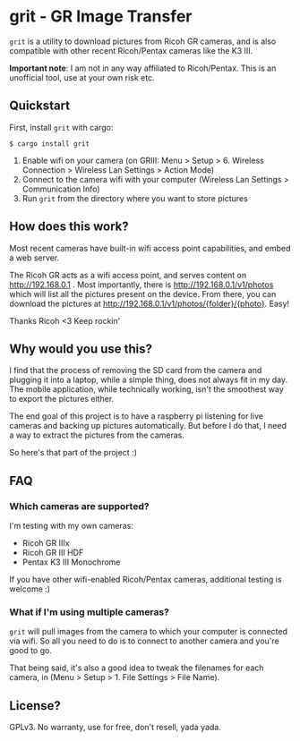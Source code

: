 # grit - GR Image Transfer

`grit` is a utility to download pictures from Ricoh GR cameras, and is also compatible with other recent Ricoh/Pentax cameras like the K3 III.

**Important note**: I am not in any way affiliated to Ricoh/Pentax. This is an unofficial tool, use at your own risk etc.

## Quickstart

First, install `grit` with cargo:

```
$ cargo install grit
```

1. Enable wifi on your camera (on GRIII: Menu > Setup > 6. Wireless Connection > Wireless Lan Settings > Action Mode)
2. Connect to the camera wifi with your computer (Wireless Lan Settings > Communication Info)
3. Run `grit` from the directory where you want to store pictures

## How does this work?

Most recent cameras have built-in wifi access point capabilities, and embed a web server.

The Ricoh GR acts as a wifi access point, and serves content on http://192.168.0.1 . Most importantly, there is http://192.168.0.1/v1/photos which will list all the pictures present on the device. From there, you can download the pictures at http://192.168.0.1/v1/photos/{folder}/{photo}. Easy!

Thanks Ricoh <3 Keep rockin'

## Why would you use this?

I find that the process of removing the SD card from the camera and plugging it into a laptop, while a simple thing, does not always fit in my day. The mobile application, while technically working, isn't the smoothest way to export the pictures either.

The end goal of this project is to have a raspberry pi listening for live cameras and backing up pictures automatically. But before I do that, I need a way to extract the pictures from the cameras.

So here's that part of the project :)

## FAQ

### Which cameras are supported?

I'm testing with my own cameras:

- Ricoh GR IIIx
- Ricoh GR III HDF
- Pentax K3 III Monochrome

If you have other wifi-enabled Ricoh/Pentax cameras, additional testing is welcome :)

### What if I'm using multiple cameras?

`grit` will pull images from the camera to which your computer is connected via wifi. So all you need to do is to connect to another camera and you're good to go.

That being said, it's also a good idea to tweak the filenames for each camera, in (Menu > Setup > 1. File Settings > File Name).

## License?

GPLv3. No warranty, use for free, don't resell, yada yada.
